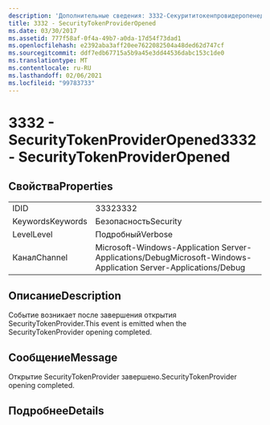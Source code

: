```yaml
---
description: 'Дополнительные сведения: 3332-Секурититокенпровидеропенед'
title: 3332 - SecurityTokenProviderOpened
ms.date: 03/30/2017
ms.assetid: 777f58af-0f4a-49b7-a0da-17d54f73dad1
ms.openlocfilehash: e2392aba3aff20ee7622082504a48ded62d747cf
ms.sourcegitcommit: ddf7edb67715a5b9a45e3dd44536dabc153c1de0
ms.translationtype: MT
ms.contentlocale: ru-RU
ms.lasthandoff: 02/06/2021
ms.locfileid: "99783733"
---
```

# <a name="3332---securitytokenprovideropened"></a><span data-ttu-id="f2dd0-103">3332 - SecurityTokenProviderOpened</span><span class="sxs-lookup"><span data-stu-id="f2dd0-103">3332 - SecurityTokenProviderOpened</span></span>

## <a name="properties"></a><span data-ttu-id="f2dd0-104">Свойства</span><span class="sxs-lookup"><span data-stu-id="f2dd0-104">Properties</span></span>  
  
|||  
|-|-|  
|<span data-ttu-id="f2dd0-105">ID</span><span class="sxs-lookup"><span data-stu-id="f2dd0-105">ID</span></span>|<span data-ttu-id="f2dd0-106">3332</span><span class="sxs-lookup"><span data-stu-id="f2dd0-106">3332</span></span>|  
|<span data-ttu-id="f2dd0-107">Keywords</span><span class="sxs-lookup"><span data-stu-id="f2dd0-107">Keywords</span></span>|<span data-ttu-id="f2dd0-108">Безопасность</span><span class="sxs-lookup"><span data-stu-id="f2dd0-108">Security</span></span>|  
|<span data-ttu-id="f2dd0-109">Level</span><span class="sxs-lookup"><span data-stu-id="f2dd0-109">Level</span></span>|<span data-ttu-id="f2dd0-110">Подробный</span><span class="sxs-lookup"><span data-stu-id="f2dd0-110">Verbose</span></span>|  
|<span data-ttu-id="f2dd0-111">Канал</span><span class="sxs-lookup"><span data-stu-id="f2dd0-111">Channel</span></span>|<span data-ttu-id="f2dd0-112">Microsoft-Windows-Application Server-Applications/Debug</span><span class="sxs-lookup"><span data-stu-id="f2dd0-112">Microsoft-Windows-Application Server-Applications/Debug</span></span>|  
  
## <a name="description"></a><span data-ttu-id="f2dd0-113">Описание</span><span class="sxs-lookup"><span data-stu-id="f2dd0-113">Description</span></span>  

 <span data-ttu-id="f2dd0-114">Событие возникает после завершения открытия SecurityTokenProvider.</span><span class="sxs-lookup"><span data-stu-id="f2dd0-114">This event is emitted when the SecurityTokenProvider opening completed.</span></span>  
  
## <a name="message"></a><span data-ttu-id="f2dd0-115">Сообщение</span><span class="sxs-lookup"><span data-stu-id="f2dd0-115">Message</span></span>  

 <span data-ttu-id="f2dd0-116">Открытие SecurityTokenProvider завершено.</span><span class="sxs-lookup"><span data-stu-id="f2dd0-116">SecurityTokenProvider opening completed.</span></span>  
  
## <a name="details"></a><span data-ttu-id="f2dd0-117">Подробнее</span><span class="sxs-lookup"><span data-stu-id="f2dd0-117">Details</span></span>
